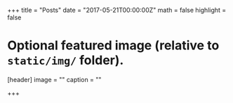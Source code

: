 +++
title = "Posts"
date = "2017-05-21T00:00:00Z"
math = false
highlight = false

# Optional featured image (relative to `static/img/` folder).
[header]
image = ""
caption = ""

+++
